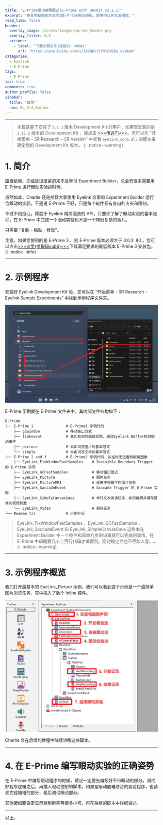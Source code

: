 ```yaml
---
title: "E-Prime眼动编程概述(E-Prime with DevKit v2.1.1)"
excerpt: "用复制粘贴的方法完成E-Prime眼动编程，简单得让你无法相信。"
read_time: false
header:
  overlay_image: /assets/images/eprime_header.png
  overlay_filter: 0.5
  actions:
    - label: "下载示例文件(提取码：vo0m)"
      url: "https://pan.baidu.com/s/1A8QKilCfR1CNSBa_xsqKeA"
categories:
  - Eyelink
  - E-Prime
tags:
  - E-Prime
toc: true
comments: true
author_profile: false
sidebar:
  title: "目录"
  nav: EL_3rd_Eprime
---
```


---

> 本篇是基于安装了 `2.1.1` 版本 Development Kit 的用户，如果您安装的是 `1.11.5` 版本的 Development Kit ，请点击 [>>>传送门<<<](/eyelink/e-prime/eprime_overview/)。您可以在 “开始菜单 - SR Research - SR Version” 中查看 `eyelink_core.dll` 的版本来确定您的 Development Kit 版本。
{: .notice--warning}

# 1. 简介

路径依赖，亦或是进度紧迫来不及学习 Experiment Builder，总会有很多需要用 E-Prime 进行眼动实验的时候。

虽然如此，Charlie 还是推荐大家使用 Eyelink 自家的 Experiment Builder 运行含眼动的实验。不是说 E-Prime 不好，只是每个软件都有各自的专长和限制。

不过不用担心，得益于 Eyelink 精简高效的 API，只要你了解了眼动实验的基本流程，在 E-Prime 中完成一个眼动实验也不是一个特别复杂的事儿。

只需要 “复制 - 粘贴 - 修改”。

注意，如果您使用的是 E-Prime 3 ，则 E-Prime 版本必须大于 3.0.3 .80 。您可以点击[>>>这里(提取码cub6)<<<](https://pan.baidu.com/s/1inwSPDWVUBf67F2gf31y0Q)下载满足要求的最低版本 E-Prime 3 安装包。{: .notice--info}

---

# 2. 示例程序

安装好 Eyelink Development Kit 后，您可以在 “开始菜单 - SR Research - Eyelink Sample Experiments” 中找到示例程序文件夹。

![eprime-overview_v2-sample_exp_folder](/assets/images/eprime-overview_v2-sample_exp_folder.png)

E-Prime 示例就在 E-Prime 文件夹中。其内部文件结构如下：

```
E-Prime
├── E-Prime 1               # E-Prime1 示例代码
    ├── gcwindow            # 移动窗口范式
    ├── linkevent           # 变化检测的高级实例，通过Eyelink Buffer检测眼动事件
    ├── picture             # 自由浏览图片的基本范式
    └── simple              # 自由浏览文本的基本范式
├── E-Prime 2 and 3         # E-Prime2 示例代码，叫准时无法看到眼睛图像
    ├── EyeLink_FixWindowFastSamples    # Invisible Boundary Trigger 的 E-Prime 实现
    ├── EyeLink_GCFastSamples           # 移动窗口范式
    ├── EyeLink_Picture                 # 图片任务
    ├── EyeLink_PictureMRI              # 适用于核磁下的图片任务
    ├── EyeLink_SaccadeEvent            # Saccade Trigger 的 E-Prime 实现
    ├── EyeLink_SimpleCanvasSave        # 单行文本阅读任务，如何截屏并保存整体的视觉刺激
    └── EyeLink_Video                   # 视频任务
└── Readme.txt              # 示例介绍
```

> EyeLink_FixWindowFastSamples 、EyeLink_GCFastSamples 、EyeLink_SaccadeEvent 和 EyeLink_SimpleCanvasSave 这些本在 Experiment Builder 中一个控件和简单几步的设置就可以完成的事情，在 E-Prime 中却需要几十上百行代码才做得到。同时稳定性也不尽如人意……
{: .notice--warning}

---

# 3. 示例程序概览

我们打开最基本的 EyeLink_Picture 示例，我们可以看到这个示例是一个最简单图片浏览任务，其中插入了数个 Inline 控件。

![eprime-overview_v2-example_scripts_strcut](/assets/images/eprime-overview_v2-example_scripts_strcut.png)

Charlie 会在后续的教程中陆续讲解这些脚本。

---

# 4. 在 E-Prime 编写眼动实验的正确姿势

在 E-Prime 中编写眼动程序的时候，建议一定要先编写好不带眼动的部分，调试好程序逻辑之后，再插入眼动控制的脚本。如果是眼动脑电联合的实验程序，也请先完成脑电的部分，最后调试眼动部分。

其他诸如要设定显示器刷新率等诸多小坑，将在后续的脚本中详细讲述。

---

以上。